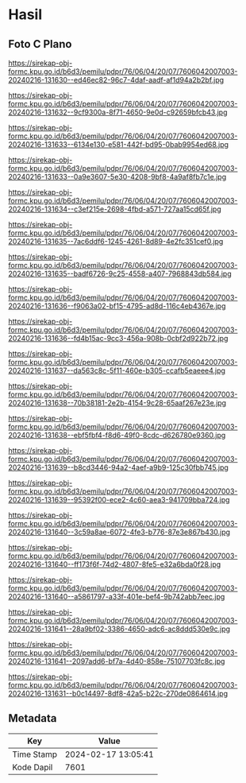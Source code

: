 # Hasil

## Foto C Plano

https://sirekap-obj-formc.kpu.go.id/b6d3/pemilu/pdpr/76/06/04/20/07/7606042007003-20240216-131630--ed46ec82-96c7-4daf-aadf-af1d94a2b2bf.jpg

https://sirekap-obj-formc.kpu.go.id/b6d3/pemilu/pdpr/76/06/04/20/07/7606042007003-20240216-131632--9cf9300a-8f71-4650-9e0d-c92659bfcb43.jpg

https://sirekap-obj-formc.kpu.go.id/b6d3/pemilu/pdpr/76/06/04/20/07/7606042007003-20240216-131633--6134e130-e581-442f-bd95-0bab9954ed68.jpg

https://sirekap-obj-formc.kpu.go.id/b6d3/pemilu/pdpr/76/06/04/20/07/7606042007003-20240216-131633--0a9e3607-5e30-4208-9bf8-4a9af8fb7c1e.jpg

https://sirekap-obj-formc.kpu.go.id/b6d3/pemilu/pdpr/76/06/04/20/07/7606042007003-20240216-131634--c3ef215e-2698-4fbd-a571-727aa15cd65f.jpg

https://sirekap-obj-formc.kpu.go.id/b6d3/pemilu/pdpr/76/06/04/20/07/7606042007003-20240216-131635--7ac6ddf6-1245-4261-8d89-4e2fc351cef0.jpg

https://sirekap-obj-formc.kpu.go.id/b6d3/pemilu/pdpr/76/06/04/20/07/7606042007003-20240216-131635--badf6726-9c25-4558-a407-7968843db584.jpg

https://sirekap-obj-formc.kpu.go.id/b6d3/pemilu/pdpr/76/06/04/20/07/7606042007003-20240216-131636--f9063a02-bf15-4795-ad8d-116c4eb4367e.jpg

https://sirekap-obj-formc.kpu.go.id/b6d3/pemilu/pdpr/76/06/04/20/07/7606042007003-20240216-131636--fd4b15ac-9cc3-456a-908b-0cbf2d922b72.jpg

https://sirekap-obj-formc.kpu.go.id/b6d3/pemilu/pdpr/76/06/04/20/07/7606042007003-20240216-131637--da563c8c-5f11-460e-b305-ccafb5eaeee4.jpg

https://sirekap-obj-formc.kpu.go.id/b6d3/pemilu/pdpr/76/06/04/20/07/7606042007003-20240216-131638--70b38181-2e2b-4154-9c28-65aaf267e23e.jpg

https://sirekap-obj-formc.kpu.go.id/b6d3/pemilu/pdpr/76/06/04/20/07/7606042007003-20240216-131638--ebf5fbf4-f8d6-49f0-8cdc-d626780e9360.jpg

https://sirekap-obj-formc.kpu.go.id/b6d3/pemilu/pdpr/76/06/04/20/07/7606042007003-20240216-131639--b8cd3446-94a2-4aef-a9b9-125c30fbb745.jpg

https://sirekap-obj-formc.kpu.go.id/b6d3/pemilu/pdpr/76/06/04/20/07/7606042007003-20240216-131639--95392f00-ece2-4c60-aea3-941709bba724.jpg

https://sirekap-obj-formc.kpu.go.id/b6d3/pemilu/pdpr/76/06/04/20/07/7606042007003-20240216-131640--3c59a8ae-6072-4fe3-b776-87e3e867b430.jpg

https://sirekap-obj-formc.kpu.go.id/b6d3/pemilu/pdpr/76/06/04/20/07/7606042007003-20240216-131640--ff173f6f-74d2-4807-8fe5-e32a6bda0f28.jpg

https://sirekap-obj-formc.kpu.go.id/b6d3/pemilu/pdpr/76/06/04/20/07/7606042007003-20240216-131640--a5861797-a33f-401e-bef4-9b742abb7eec.jpg

https://sirekap-obj-formc.kpu.go.id/b6d3/pemilu/pdpr/76/06/04/20/07/7606042007003-20240216-131641--28a9bf02-3386-4650-adc6-ac8ddd530e9c.jpg

https://sirekap-obj-formc.kpu.go.id/b6d3/pemilu/pdpr/76/06/04/20/07/7606042007003-20240216-131641--2097add6-bf7a-4d40-858e-75107703fc8c.jpg

https://sirekap-obj-formc.kpu.go.id/b6d3/pemilu/pdpr/76/06/04/20/07/7606042007003-20240216-131631--b0c14497-8df8-42a5-b22c-270de0864614.jpg


## Metadata

| Key        | Value               |
| ---------- | ------------------- |
| Time Stamp | 2024-02-17 13:05:41 |
| Kode Dapil | 7601                |



